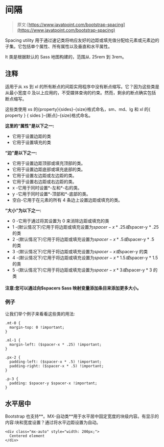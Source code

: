 # 间隔

> 原文:[https://www.javatpoint.com/bootstrap-spacing](https://www.javatpoint.com/bootstrap-spacing)

Spacing utility 用于通过速记类将响应友好的边距或填充值分配给元素或元素边的子集。它包括单个属性、所有属性以及垂直和水平属性。

It 类是根据默认的 Sass 地图构建的，范围从. 25rem 到 3rem。

## 注释

适用于从 xs 到 xl 的所有断点的间距实用程序中没有断点缩写。它？因为这些类是从最小宽度:0 及以上应用的，不受媒体查询的约束。然而，剩余的断点确实包括断点缩写。

这些类使用 xs 的{property}{sides}-{size}格式命名，sm、md、lg 和 xl 的{ property } { sides }-{断点}-{size}格式命名。

**这里的“属性”是以下之一:**

*   它用于设置边距的类
*   它用于设置填充的类

**“边”是以下之一:**

*   它用于设置边距顶部或填充顶部的类。
*   它用于设置边距底部或填充底部的类。
*   它用于设置左边距或左边距的类。
*   它用于设置右边距或右边距的类。
*   x -它用于同时设置*-左和*-右的类。
*   y -它用于同时设置*-顶部和*-底部的类。
*   空白-它用于在元素的所有 4 条边上设置边距或填充的类。

**“大小”为以下之一:**

*   0 -它用于通过将其设置为 0 来消除边距或填充的类
*   1 -(默认情况下)它用于将边距或填充设置为$spacer-x * .25 或$spacer-y * .25 的类
*   2 -(默认情况下)它用于将边距或填充设置为$spacer-x * .5 或$spacer-y * .5 的类
*   3 -(默认情况下)它用于将边距或填充设置为$spacer-x 或$spacer-y 的类
*   4 -(默认情况下)它用于将边距或填充设置为$spacer-x * 1.5 或$spacer-y * 1.5 的类
*   5 -(默认情况下)它用于将边距或填充设置为$spacer-x * 3 或$spacer-y * 3 的类

#### 注意:您可以通过向$spacers Sass 映射变量添加条目来添加更多大小。

### 例子

让我们举个例子来看看这些类的用法:

```
.mt-0 {
  margin-top: 0 !important;
}

.ml-1 {
  margin-left: ($spacer-x * .25) !important;
}

.px-2 {
  padding-left: ($spacer-x * .5) !important;
  padding-right: ($spacer-x * .5) !important;
}

.p-3 {
  padding: $spacer-y $spacer-x !important;
}

```

## 水平居中

Bootstrap 也支持**。MX-自动类**用于水平居中固定宽度的块级内容。有显示的内容:块和宽度设置？通过将水平边距设置为自动。

```
<div class="mx-auto" style="width: 200px;">
  Centered element
</div>

```